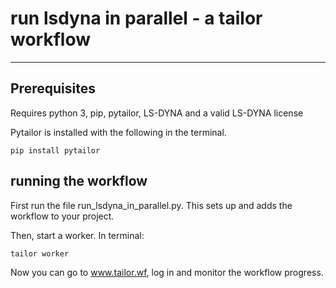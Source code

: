 
# run lsdyna in parallel - a tailor workflow
------------

## Prerequisites

Requires python 3, pip, pytailor, LS-DYNA and a valid LS-DYNA license

Pytailor is installed with the following in the terminal.

```
pip install pytailor
```


## running the workflow

First run the file run_lsdyna_in_parallel.py. 
This sets up and adds the workflow to your project.

Then, start a worker.
In terminal:

```
tailor worker
```

Now you can go to www.tailor.wf, log in and monitor the workflow progress.
